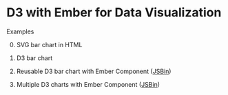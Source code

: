 D3 with Ember for Data Visualization
====================================

Examples

0. SVG bar chart in HTML

1. D3 bar chart

2. Reusable D3 bar chart with Ember Component ([JSBin](http://jsbin.com/tinifewa/4))

3. Multiple D3 charts with Ember Component ([JSBin](http://jsbin.com/zeferipe/4))
